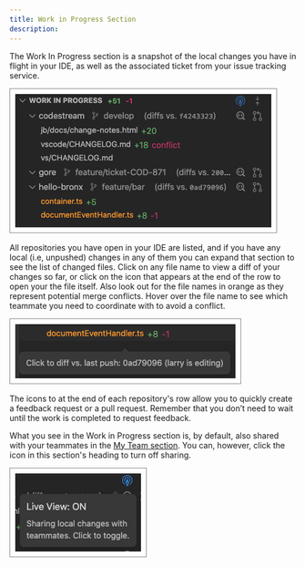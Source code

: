 ```yaml
---
title: Work in Progress Section
description: 
---
```


The Work In Progress section is a snapshot of the local changes you have in
flight in your IDE, as well as the associated ticket from your issue tracking
service. 

![Work in Progress Section](../assets/images/WIPSection.png)

All repositories you have open in your IDE are listed, and if you have any local
(i.e, unpushed) changes in any of them you can expand that section to see the
list of changed files. Click on any file name to view a diff of your changes so
far, or click on the icon that appears at the end of the row to open your the
file itself. Also look out for the file names in orange as they represent
potential merge conflicts. Hover over the file name to see which teammate you
need to coordinate with to avoid a conflict.

![Merge Conflict Warning](../assets/images/WIPMergeConflict.png)

The icons to at the end of each repository's row allow you to quickly create a
feedback request or a pull request. Remember that you don’t need to wait until
the work is completed to request feedback. 

What you see in the Work in Progress section is, by default, also shared with
your teammates in the [My Team section](myteam-section). You can, however, click
the icon in this section's heading to turn off sharing.

![Toggle Live View](../assets/images/WIPLiveViewToggle.png)